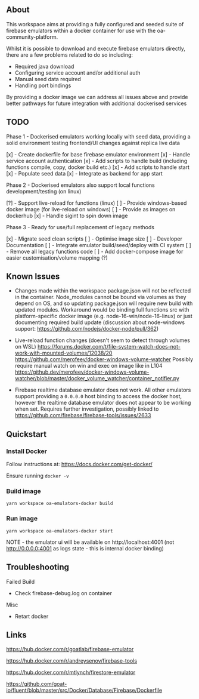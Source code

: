 ## About

This workspace aims at providing a fully configured and seeded suite of firebase emulators within a docker container for use with the oa-community-platform.

Whilst it is possible to download and execute firebase emulators directly, there are a few problems related to do so including:

- Required java download
- Configuring service account and/or additional auth
- Manual seed data required
- Handling port bindings

By providing a docker image we can address all issues above and provide better pathways for future integration with additional dockerised services

## TODO

Phase 1 - Dockerised emulators working locally with seed data, providing a solid environment testing frontend/UI changes against replica live data

[x] - Create dockerfile for base firebase emulator environment
[x] - Handle service account authentication
[x] - Add scripts to handle build (including functions compile, copy, docker build etc.)
[x] - Add scripts to handle start
[x] - Populate seed data
[x] - Integrate as backend for app start

Phase 2 - Dockerised emulators also support local functions development/testing (on linux)

[?] - Support live-reload for functions (linux)
[ ] - Provide windows-based docker image (for live-reload on windows)
[ ] - Provide as images on dockerhub
[x] - Handle sigint to spin down image

Phase 3 - Ready for use/full replacement of legacy methods

[x] - Migrate seed clean scripts
[ ] - Optimise image size
[ ] - Developer Documentation
[ ] - Integrate emulator build/seed/deploy with CI system
[ ] - Remove all legacy functions code
[ ] - Add docker-compose image for easier customisation/volume mapping (?)

## Known Issues

- Changes made within the workspace package.json will not be reflected in the container.
  Node_modules cannot be bound via volumes as they depend on OS, and so updating package.json will require new build with updated modules. Workaround would be binding full functions src with platform-specific docker image (e.g. node-16-win/node-16-linux) or just documenting required build update (discussion about node-windows support: https://github.com/nodejs/docker-node/pull/362)

- Live-reload function changes (doesn't seem to detect through volumes on WSL)
  https://forums.docker.com/t/file-system-watch-does-not-work-with-mounted-volumes/12038/20
  https://github.com/merofeev/docker-windows-volume-watcher
  Possibly require manual watch on win and exec on image like in L104 https://github.dev/merofeev/docker-windows-volume-watcher/blob/master/docker_volume_watcher/container_notifier.py

- Firebase realtime database emulator does not work. All other emulators support providing a `0.0.0.0` host binding to access the docker host, however the realtime database emulator does not appear to be working when set.
  Requires further investigation, possibly linked to https://github.com/firebase/firebase-tools/issues/2633

## Quickstart

### Install Docker

Follow instructions at: https://docs.docker.com/get-docker/

Ensure running `docker -v`

### Build image

```
yarn workspace oa-emulators-docker build
```

### Run image

```
yarn workspace oa-emulators-docker start
```

NOTE - the emulator ui will be available on http://localhost:4001
(not http://0.0.0.0:4001 as logs state - this is internal docker binding)

## Troubleshooting

Failed Build

- Check firebase-debug.log on container

Misc

- Retart docker

## Links

https://hub.docker.com/r/goatlab/firebase-emulator

https://hub.docker.com/r/andreysenov/firebase-tools

https://hub.docker.com/r/mtlynch/firestore-emulator

https://github.com/goat-io/fluent/blob/master/src/Docker/Database/Firebase/Dockerfile
